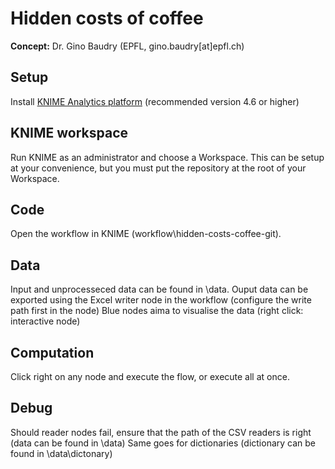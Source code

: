# Hidden costs of coffee 
**Concept:**
Dr. Gino Baudry (EPFL, gino.baudry[at]epfl.ch)

## Setup

Install <a href="https://www.knime.com/downloads" target="_blank">KNIME Analytics platform</a> (recommended version 4.6 or higher)

## KNIME workspace
Run KNIME as an administrator and choose a Workspace. This can be setup at your convenience, but you must put the repository at the root of your Workspace. 

## Code
Open the workflow in KNIME (workflow\hidden-costs-coffee-git). 

## Data
Input and unprocesseced data can be found in \data.
Ouput data can be exported using the Excel writer node in the workflow (configure the write path first in the node) 
Blue nodes aima to visualise the data (right click: interactive node)

## Computation
Click right on any node and execute the flow, or execute all at once.

## Debug 
Should reader nodes fail, ensure that the path of the CSV readers is right (data can be found in \data)
Same goes for dictionaries (dictionary can be found in \data\dictonary)
